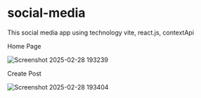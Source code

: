 # social-media
This social media app using  technology vite, react.js, contextApi

Home Page

![Screenshot 2025-02-28 193239](https://github.com/user-attachments/assets/c7d42788-8215-44b5-929d-62029598fac6)


Create Post

![Screenshot 2025-02-28 193404](https://github.com/user-attachments/assets/59166983-b011-4b65-8d24-d50cafecb92a)
